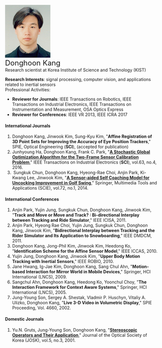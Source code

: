 ![fig](https://raw.githubusercontent.com/kimbabmoowoo/kimbabmoowoo.github.io/master/dhk5.jpg)   
<font size="5">Donghoon Kang</font>   
Research scientist at Korea Institute of Science and Technology (KIST)  

**Research Interests**: signal processing, computer vision, and applications related to inertial sensors   
Professional Activities:    
* **Reviewer for Journals**: IEEE Transactions on Robotics, IEEE Transactions on Industrial Electronics, IEEE Transactions on Instrumentation and Measurement, OSA Optics Express  
* **Reviewer for Conferences**: IEEE VR 2013, IEEE ICRA 2017   

#### International Journals    
1. Donghoon Kang, Jinwook Kim, Sung-Kyu Kim, "**Affine Registration of 3D Point Sets for Improving the Accuracy of Eye Position Trackers**," SPIE, Optical Engineering (**SCI**), (accepted for publication)   
1. Junhyoung Ha, Donghoon Kang, Frank C. Park, "[**A Stochastic Global Optimization Algorithm for the Two-Frame Sensor Calibration Problem**](http://ieeexplore.ieee.org/document/7347394/?tp=&arnumber=7347394)," IEEE Transactions on Industrial Electronics (**SCI**), vol.63, no.4, 2016.   
1.  Sungkuk Chun, Donghoon Kang, Hyeong-Rae Choi, Anjin Park, Ki-Kwang Lee, Jinwook Kim, "[**A Sensor-aided Self Coaching Model for Uncocking Improvement in Golf Swing**](http://link.springer.com/article/10.1007/s11042-013-1359-2)," Springer, Multimedia Tools and Applications (SCIE), vol.72, no.1, 2014.  

#### International Conferences  
1. Anjin Park, Yujin Jung, Sungkuk Chun, Donghoon Kang, Jinwook Kim, "**Track and Move or Move and Track? : Bi-directional Interplay between Tracking and Ride Simulator**," IEEE ICISA, 2011.  
1. Anjin Park, Hyeong Rae Choi, Yujin Jung, Sungkuk Chun, Donghoon Kang, Jinwook Kim, "**Bidirectional Interplay between Tracking and the Rider Simulator and Its Application to Snowboarding**," IEEE DMDCM, 2011.  
1. Donghoon Kang, Jong-Phil Kim, Jinwook Kim, Heedong Ko, "**Identification Scheme for the Affine Sensor Model**," IEEE ICCAS, 2010.  
1. Yujin Jung, Donghoon Kang, Jinwook Kim, "**Upper Body Motion Tracking with Inertial Sensors**," IEEE ROBIO, 2010.  
1. Jane Hwang, Ig-Jae Kim, Donghoon Kang, Sang Chul Ahn, "**Motion-based Interaction for Mirror World in Mobile Devices**," Springer, HCI International (LNCS), 2009.  
1. Sangchul Ahn, Donghoon Kang, Heedong Ko, Yoonchul Choy, "**The Interaction Framework for Context Aware Systems**," Springer, HCI International (LNCS), 2005.
1. Jung-Young Son, Sergey A. Shestak, Vladmir P. Huschyn, Vitaliy A. Ulizko, Donghoon Kang, "**Live 3-D Video in Volumetric Display**," SPIE Proceeding, Vol. 4660, 2002.  

#### Domestic Journals  
1. Yu.N. Gruts, Jung-Young Son, Donghoon Kang, "[**Stereoscopic Operators and Their Application**](https://www.osapublishing.org/josk/abstract.cfm?uri=josk-5-3-90)," Journal of the Optical Society of Korea (JOSK), vol.5, no.3, 2001.
